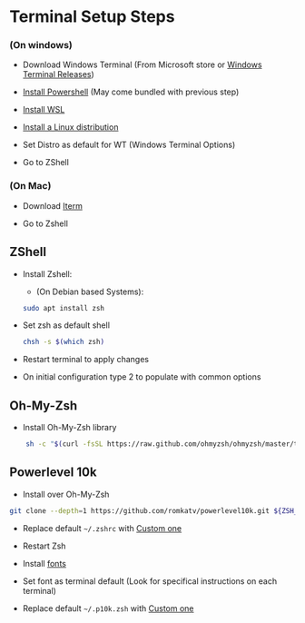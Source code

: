 # Terminal Setup Steps

### (On windows)
* Download Windows Terminal (From Microsoft store or [Windows Terminal Releases](https://github.com/microsoft/terminal/releases))

* [Install Powershell](https://docs.microsoft.com/en-us/powershell/scripting/install/installing-powershell?view=powershell-7.1) (May come bundled with previous step)

* [Install WSL](https://docs.microsoft.com/en-us/windows/wsl/install-win10)

* [Install a Linux distribution](https://docs.microsoft.com/en-us/windows/wsl/install-manual)

* Set Distro as default for WT (Windows Terminal Options)

* Go to ZShell

### (On Mac)
* Download [Iterm](https://iterm2.com/downloads.html)

* Go to Zshell

## ZShell

* Install Zshell:
    * (On Debian based Systems): 
    ```sh
    sudo apt install zsh
    ```

* Set zsh as default shell
    ```sh
    chsh -s $(which zsh)
    ```

* Restart terminal to apply changes

* On initial configuration type 2 to populate with common options

## Oh-My-Zsh

* Install Oh-My-Zsh library
```sh
    sh -c "$(curl -fsSL https://raw.github.com/ohmyzsh/ohmyzsh/master/tools/install.sh)"
```

## Powerlevel 10k
* Install over Oh-My-Zsh
```sh
git clone --depth=1 https://github.com/romkatv/powerlevel10k.git ${ZSH_CUSTOM:-$HOME/.oh-my-zsh/custom}/themes/powerlevel10k
```

* Replace default `~/.zshrc` with [Custom one](/.zshrc)

* Restart Zsh

* Install [fonts](/MesloLGS)

* Set font as terminal default (Look for specifical instructions on each terminal)

* Replace default `~/.p10k.zsh` with [Custom one](/.p10k.zsh)



